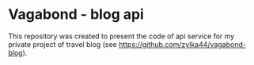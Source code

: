 # Vagabond - blog api

This repository was created to present the code of api service for my private project of travel blog (see https://github.com/zylka44/vagabond-blog).

